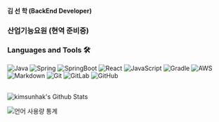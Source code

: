 #### 김 선 학 (BackEnd Developer)
### 산업기능요원 (현역 준비중)
### Languages and Tools 🛠
![Java](http://img.shields.io/badge/-Java-5B4638?style=flat-square&logo=java&logoColor=ffffff)
![Spring](https://img.shields.io/badge/Spring-6DB33F.svg?logo=spring&logoColor=white)
![SpringBoot](https://img.shields.io/badge/Spring_Boot-6DB33F.svg?logo=spring&logoColor=white)
![React](https://img.shields.io/badge/React-61DAFB?style=flat-square&logo=React&logoColor=white)
![JavaScript](https://img.shields.io/badge/-JavaScript-%23F7DF1C?style=flat-square&logo=javascript&logoColor=000000&labelColor=%23F7DF1C&color=%23FFCE5A)
![Gradle](https://img.shields.io/badge/Gradle-02303A.svg?logo=Gradle&logoColor=white)
![AWS](https://img.shields.io/badge/AWS-232F3E?style=flat-square&logo=Amazon-AWS&logoColor=white)
![Markdown](https://img.shields.io/badge/-Markdown-000000?style=flat-square&logo=markdown)
![Git](https://img.shields.io/badge/-Git-%23F05032?style=flat-square&logo=git&logoColor=%23ffffff)
![GitLab](https://img.shields.io/badge/-GitLab-FCA121?style=flat-square&logo=gitlab)
![GitHub](https://img.shields.io/badge/-GitHub-181717?style=flat-square&logo=github)
<!--
**kimsunhak/kimsunhak** is a ✨ _special_ ✨ repository because its `README.md` (this file) appears on your GitHub profile.

Here are some ideas to get you started:

- 🔭 I’m currently working on ...
- 🌱 I’m currently learning ...
- 👯 I’m looking to collaborate on ...
- 🤔 I’m looking for help with ...
- 💬 Ask me about ...
- 📫 How to reach me: ...
- 😄 Pronouns: ...
- ⚡ Fun fact: ...
-->

<br>
<img align="center" src="https://github-readme-stats.vercel.app/api?username=kimsunhak&include_all_commits=true&count_private=true&show_icons=true&line_height=20&title_color=2DB7F3&icon_color=2DB7F3&text_color=333&bg_color=fffefe" alt="kimsunhak's Github Stats">

![언어 사용량 통계](https://github-readme-stats.vercel.app/api/top-langs/?username=kimsunhak&layout=compact&hide=html)
</br>

